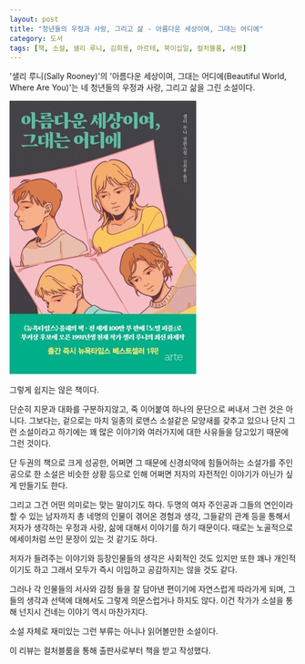 ```yaml
---
layout: post
title: "청년들의 우정과 사랑, 그리고 삶 - 아름다운 세상이여, 그대는 어디에"
category: 도서
tags: [책, 소설, 샐리 루니, 김희용, 아르테, 북이십일, 컬처블룸, 서평]
---
```


'샐리 루니(Sally Rooney)'의
'아름다운 세상이여, 그대는 어디에(Beautiful World, Where Are You)'는
네 청년들의 우정과 사랑, 그리고 삶을 그린 소설이다.

![표지](/images/beautiful-world-where-are-you-book-h480.jpg)

그렇게 쉽지는 않은 책이다.

단순히 지문과 대화를 구분하지않고,
죽 이어붙여 하나의 문단으로 써내서 그런 것은 아니다.
그보다는, 겉으로는 마치 일종의 로맨스 소설같은 모양새를 갖추고 있으나
단지 그런 소설이라고 하기에는
꽤 많은 이야기와 여러가지에 대한 사유들을 담고있기 때문에 그런 것이다.

단 두권의 책으로 크게 성공한, 어쩌면 그 때문에 신경쇠약에 힘들어하는 소설가를 주인공으로 한 소설은
비슷한 상황 등으로 인해 어쩌면 저자의 자전적인 이야기가 아닌가 싶게 만들기도 한다.

그리고 그건 어떤 의미로는 맞는 말이기도 하다.
두명의 여자 주인공과
그들의 연인이라 할 수 있는 남자까지
총 네명의 인물이 겪어온 경험과 생각, 그들같의 관계 등을 통해서
저자가 생각하는 우정과 사랑, 삶에 대해서 이야기를 하기 때문이다.
때로는 노골적으로 에세이처럼 쓰인 문장이 있는 것 같기도 하다.

저자가 들려주는 이야기와 등장인물들의 생각은
사회적인 것도 있지만 또한 꽤나 개인적이기도 하고
그래서 모두가 즉시 이입하고 공감하지는 않을 것도 같다.

그러나 각 인물들의 서사와 감정 들을 잘 담아낸 편이기에
자연스럽게 따라가게 되며,
그들의 생각과 선택에 대해서도 그렇게 의문스럽거나 하지도 않다.
이건 작가가 소설을 통해 넌지시 건네는 이야기 역시 마찬가지다.

소설 자체로 재미있는 그런 부류는 아니나
읽어볼만한 소설이다.



<div class="im im-info">
이 리뷰는 컬처블룸을 통해 출판사로부터 책을 받고 작성했다.
</div>
